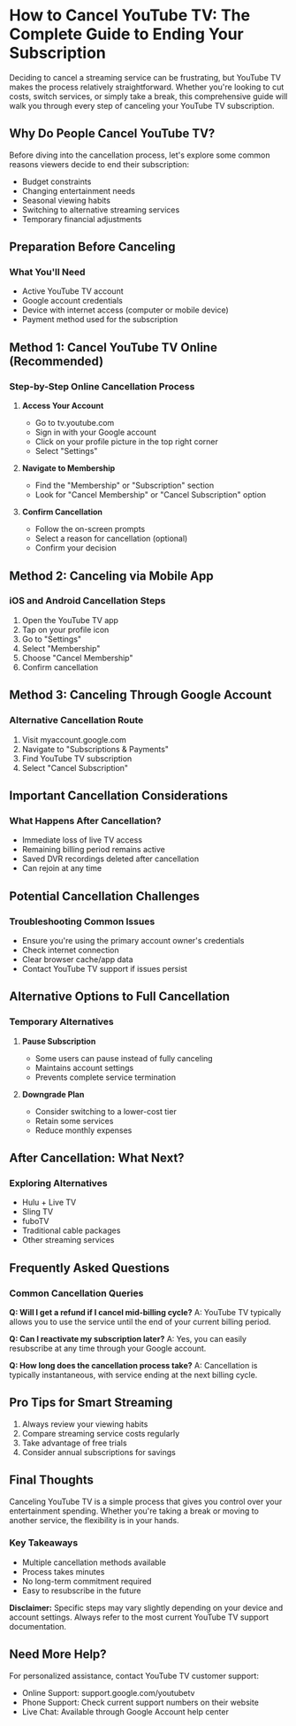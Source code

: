 # How to Cancel YouTube TV: The Complete Guide to Ending Your Subscription

Deciding to cancel a streaming service can be frustrating, but YouTube TV makes the process relatively straightforward. Whether you're looking to cut costs, switch services, or simply take a break, this comprehensive guide will walk you through every step of canceling your YouTube TV subscription.

## Why Do People Cancel YouTube TV?

Before diving into the cancellation process, let's explore some common reasons viewers decide to end their subscription:
- Budget constraints
- Changing entertainment needs
- Seasonal viewing habits
- Switching to alternative streaming services
- Temporary financial adjustments

## Preparation Before Canceling

### What You'll Need
- Active YouTube TV account
- Google account credentials
- Device with internet access (computer or mobile device)
- Payment method used for the subscription

## Method 1: Cancel YouTube TV Online (Recommended)

### Step-by-Step Online Cancellation Process

1. **Access Your Account**
   - Go to tv.youtube.com
   - Sign in with your Google account
   - Click on your profile picture in the top right corner
   - Select "Settings"

2. **Navigate to Membership**
   - Find the "Membership" or "Subscription" section
   - Look for "Cancel Membership" or "Cancel Subscription" option

3. **Confirm Cancellation**
   - Follow the on-screen prompts
   - Select a reason for cancellation (optional)
   - Confirm your decision

## Method 2: Canceling via Mobile App

### iOS and Android Cancellation Steps

1. Open the YouTube TV app
2. Tap on your profile icon
3. Go to "Settings"
4. Select "Membership"
5. Choose "Cancel Membership"
6. Confirm cancellation

## Method 3: Canceling Through Google Account

### Alternative Cancellation Route

1. Visit myaccount.google.com
2. Navigate to "Subscriptions & Payments"
3. Find YouTube TV subscription
4. Select "Cancel Subscription"

## Important Cancellation Considerations

### What Happens After Cancellation?
- Immediate loss of live TV access
- Remaining billing period remains active
- Saved DVR recordings deleted after cancellation
- Can rejoin at any time

## Potential Cancellation Challenges

### Troubleshooting Common Issues
- Ensure you're using the primary account owner's credentials
- Check internet connection
- Clear browser cache/app data
- Contact YouTube TV support if issues persist

## Alternative Options to Full Cancellation

### Temporary Alternatives
1. **Pause Subscription**
   - Some users can pause instead of fully canceling
   - Maintains account settings
   - Prevents complete service termination

2. **Downgrade Plan**
   - Consider switching to a lower-cost tier
   - Retain some services
   - Reduce monthly expenses

## After Cancellation: What Next?

### Exploring Alternatives
- Hulu + Live TV
- Sling TV
- fuboTV
- Traditional cable packages
- Other streaming services

## Frequently Asked Questions

### Common Cancellation Queries

**Q: Will I get a refund if I cancel mid-billing cycle?**
A: YouTube TV typically allows you to use the service until the end of your current billing period.

**Q: Can I reactivate my subscription later?**
A: Yes, you can easily resubscribe at any time through your Google account.

**Q: How long does the cancellation process take?**
A: Cancellation is typically instantaneous, with service ending at the next billing cycle.

## Pro Tips for Smart Streaming

1. Always review your viewing habits
2. Compare streaming service costs regularly
3. Take advantage of free trials
4. Consider annual subscriptions for savings

## Final Thoughts

Canceling YouTube TV is a simple process that gives you control over your entertainment spending. Whether you're taking a break or moving to another service, the flexibility is in your hands.

### Key Takeaways
- Multiple cancellation methods available
- Process takes minutes
- No long-term commitment required
- Easy to resubscribe in the future

**Disclaimer:** Specific steps may vary slightly depending on your device and account settings. Always refer to the most current YouTube TV support documentation.

## Need More Help?

For personalized assistance, contact YouTube TV customer support:
- Online Support: support.google.com/youtubetv
- Phone Support: Check current support numbers on their website
- Live Chat: Available through Google Account help center

